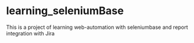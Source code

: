 # learning_seleniumBase
This is a project of learning web-automation with seleniumbase and report integration with Jira

